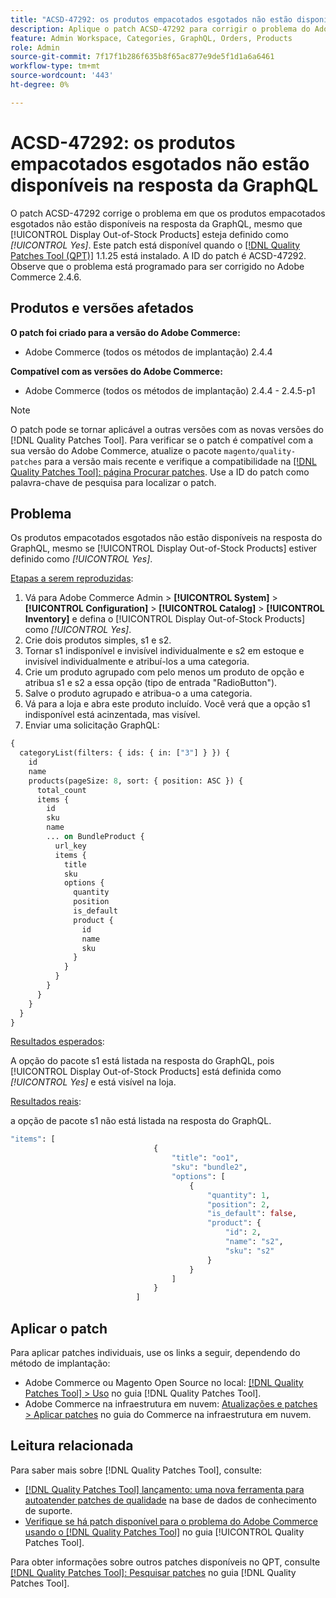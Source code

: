 ```yaml
---
title: "ACSD-47292: os produtos empacotados esgotados não estão disponíveis na resposta da GraphQL"
description: Aplique o patch ACSD-47292 para corrigir o problema do Adobe Commerce em que os produtos empacotados indisponíveis não estão disponíveis na resposta do GraphQL, mesmo se "mostrar produtos indisponíveis" estiver definido como Sim.
feature: Admin Workspace, Categories, GraphQL, Orders, Products
role: Admin
source-git-commit: 7f17f1b286f635b8f65ac877e9de5f1d1a6a6461
workflow-type: tm+mt
source-wordcount: '443'
ht-degree: 0%

---
```


# ACSD-47292: os produtos empacotados esgotados não estão disponíveis na resposta da GraphQL

O patch ACSD-47292 corrige o problema em que os produtos empacotados esgotados não estão disponíveis na resposta da GraphQL, mesmo que [!UICONTROL Display Out-of-Stock Products] esteja definido como *[!UICONTROL Yes]*. Este patch está disponível quando o [[!DNL Quality Patches Tool (QPT)]](https://experienceleague.adobe.com/en/docs/commerce-knowledge-base/kb/announcements/commerce-announcements/magento-quality-patches-released-new-tool-to-self-serve-quality-patches) 1.1.25 está instalado. A ID do patch é ACSD-47292. Observe que o problema está programado para ser corrigido no Adobe Commerce 2.4.6.

## Produtos e versões afetados

**O patch foi criado para a versão do Adobe Commerce:**

* Adobe Commerce (todos os métodos de implantação) 2.4.4

**Compatível com as versões do Adobe Commerce:**

* Adobe Commerce (todos os métodos de implantação) 2.4.4 - 2.4.5-p1

>[!NOTE]
>
>O patch pode se tornar aplicável a outras versões com as novas versões do [!DNL Quality Patches Tool]. Para verificar se o patch é compatível com a sua versão do Adobe Commerce, atualize o pacote `magento/quality-patches` para a versão mais recente e verifique a compatibilidade na [[!DNL Quality Patches Tool]: página Procurar patches](https://experienceleague.adobe.com/tools/commerce-quality-patches/index.html). Use a ID do patch como palavra-chave de pesquisa para localizar o patch.

## Problema

Os produtos empacotados esgotados não estão disponíveis na resposta do GraphQL, mesmo se [!UICONTROL Display Out-of-Stock Products] estiver definido como *[!UICONTROL Yes]*.

<u>Etapas a serem reproduzidas</u>:

1. Vá para Adobe Commerce Admin > **[!UICONTROL System]** > **[!UICONTROL Configuration]** > **[!UICONTROL Catalog]** > **[!UICONTROL Inventory]** e defina o [!UICONTROL Display Out-of-Stock Products] como *[!UICONTROL Yes]*.
1. Crie dois produtos simples, s1 e s2.
1. Tornar s1 indisponível e invisível individualmente e s2 em estoque e invisível individualmente e atribuí-los a uma categoria.
1. Crie um produto agrupado com pelo menos um produto de opção e atribua s1 e s2 a essa opção (tipo de entrada &quot;RadioButton&quot;).
1. Salve o produto agrupado e atribua-o a uma categoria.
1. Vá para a loja e abra este produto incluído. Você verá que a opção s1 indisponível está acinzentada, mas visível.
1. Enviar uma solicitação GraphQL:

```GraphQL
{
  categoryList(filters: { ids: { in: ["3"] } }) {
    id
    name
    products(pageSize: 8, sort: { position: ASC }) {
      total_count
      items {
        id
        sku
        name
        ... on BundleProduct {
          url_key
          items {
            title
            sku
            options {
              quantity
              position
              is_default
              product {
                id
                name
                sku
              }
            }
          }
        }
      }
    }
  }
}
```

<u>Resultados esperados</u>:

A opção do pacote s1 está listada na resposta do GraphQL, pois [!UICONTROL Display Out-of-Stock Products] está definida como *[!UICONTROL Yes]* e está visível na loja.

<u>Resultados reais</u>:

a opção de pacote s1 não está listada na resposta do GraphQL.

```GraphQL
"items": [
                                {
                                    "title": "oo1",
                                    "sku": "bundle2",
                                    "options": [
                                        {
                                            "quantity": 1,
                                            "position": 2,
                                            "is_default": false,
                                            "product": {
                                                "id": 2,
                                                "name": "s2",
                                                "sku": "s2"
                                            }
                                        }
                                    ]
                                }
                            ]
```

## Aplicar o patch

Para aplicar patches individuais, use os links a seguir, dependendo do método de implantação:

* Adobe Commerce ou Magento Open Source no local: [[!DNL Quality Patches Tool] > Uso](https://experienceleague.adobe.com/docs/commerce-operations/tools/quality-patches-tool/usage.html) no guia [!DNL Quality Patches Tool].
* Adobe Commerce na infraestrutura em nuvem: [Atualizações e patches > Aplicar patches](https://experienceleague.adobe.com/docs/commerce-cloud-service/user-guide/develop/upgrade/apply-patches.html) no guia do Commerce na infraestrutura em nuvem.

## Leitura relacionada

Para saber mais sobre [!DNL Quality Patches Tool], consulte:

* [[!DNL Quality Patches Tool] lançamento: uma nova ferramenta para autoatender patches de qualidade](https://experienceleague.adobe.com/en/docs/commerce-knowledge-base/kb/announcements/commerce-announcements/magento-quality-patches-released-new-tool-to-self-serve-quality-patches) na base de dados de conhecimento de suporte.
* [Verifique se há patch disponível para o problema do Adobe Commerce usando o  [!DNL Quality Patches Tool]](/help/tools/quality-patches-tool/patches-available-in-qpt/check-patch-for-magento-issue-with-magento-quality-patches.md) no guia [!UICONTROL Quality Patches Tool].


Para obter informações sobre outros patches disponíveis no QPT, consulte [[!DNL Quality Patches Tool]: Pesquisar patches](https://experienceleague.adobe.com/tools/commerce-quality-patches/index.html) no guia [!DNL Quality Patches Tool].
